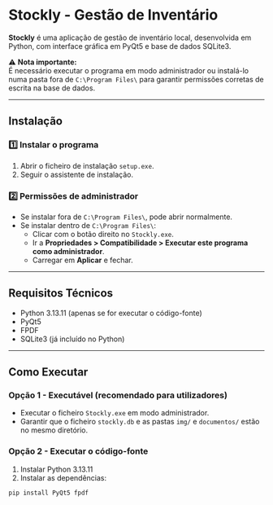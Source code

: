 # Stockly - Gestão de Inventário

**Stockly** é uma aplicação de gestão de inventário local, desenvolvida em Python, com interface gráfica em PyQt5 e base de dados SQLite3.

⚠️ **Nota importante:**  
É necessário executar o programa em modo administrador ou instalá-lo numa pasta fora de `C:\Program Files\` para garantir permissões corretas de escrita na base de dados.

---

## Instalação

### 1️⃣ Instalar o programa

1. Abrir o ficheiro de instalação `setup.exe`.
2. Seguir o assistente de instalação.

### 2️⃣ Permissões de administrador

- Se instalar fora de `C:\Program Files\`, pode abrir normalmente.
- Se instalar dentro de `C:\Program Files\`:
  - Clicar com o botão direito no `Stockly.exe`.
  - Ir a **Propriedades > Compatibilidade > Executar este programa como administrador**.
  - Carregar em **Aplicar** e fechar.

---

## Requisitos Técnicos

- Python 3.13.11 (apenas se for executar o código-fonte)
- PyQt5
- FPDF
- SQLite3 (já incluído no Python)

---

## Como Executar

### Opção 1 - Executável (recomendado para utilizadores)

- Executar o ficheiro `Stockly.exe` em modo administrador.
- Garantir que o ficheiro `stockly.db` e as pastas `img/` e `documentos/` estão no mesmo diretório.

### Opção 2 - Executar o código-fonte

1. Instalar Python 3.13.11
2. Instalar as dependências:
```bash
pip install PyQt5 fpdf
